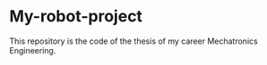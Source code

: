 # My-robot-project
This repository is the code of the thesis of my career Mechatronics Engineering.
